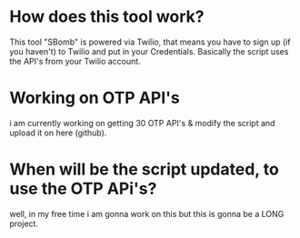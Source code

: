 # How does this tool work?
This tool "SBomb" is powered via Twilio, that means you have to sign up (if you haven't) to Twilio and put in your Credentials. Basically the script uses the API's from your Twilio account.

# Working on OTP API's
i am currently working on getting 30 OTP API's & modify the script and upload it on here (github).

# When will be the script updated, to use the OTP APi's?
well, in my free time i am gonna work on this but this is gonna be a LONG project.
